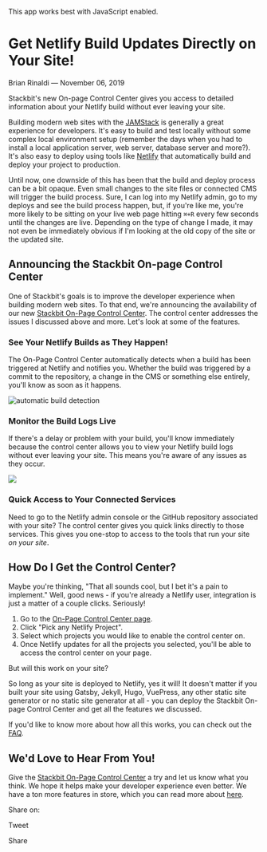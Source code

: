 This app works best with JavaScript enabled.

# Get Netlify Build Updates Directly on Your Site!

Brian Rinaldi — November 06, 2019

Stackbit's new On-page Control Center gives you access to detailed information about your Netlify build without ever leaving your site.

Building modern web sites with the [JAMStack](https://jamstack.org/) is generally a great experience for developers. It's easy to build and test locally without some complex local environment setup (remember the days when you had to install a local application server, web server, database server and more?). It's also easy to deploy using tools like [Netlify](https://www.netlify.com/) that automatically build and deploy your project to production.

Until now, one downside of this has been that the build and deploy process can be a bit opaque. Even small changes to the site files or connected CMS will trigger the build process. Sure, I can log into my Netlify admin, go to my deploys and see the build process happen, but, if you're like me, you're more likely to be sitting on your live web page hitting `⌘+R` every few seconds until the changes are live. Depending on the type of change I made, it may not even be immediately obvious if I'm looking at the old copy of the site or the updated site.

## Announcing the Stackbit On-page Control Center

One of Stackbit's goals is to improve the developer experience when building modern web sites. To that end, we're announcing the availability of our new [Stackbit On-Page Control Center](https://www.stackbit.com/control-center/). The control center addresses the issues I discussed above and more. Let's look at some of the features.

### See Your Netlify Builds as They Happen!

The On-Page Control Center automatically detects when a build has been triggered at Netlify and notifies you. Whether the build was triggered by a commit to the repository, a change in the CMS or something else entirely, you'll know as soon as it happens.

![automatic build detection](/images/1573046581-cms-update-sm.gif)

### Monitor the Build Logs Live

If there's a delay or problem with your build, you'll know immediately because the control center allows you to view your Netlify build logs without ever leaving your site. This means you're aware of any issues as they occur.

![](/images/ultra-daffodil.png)

### Quick Access to Your Connected Services

Need to go to the Netlify admin console or the GitHub repository associated with your site? The control center gives you quick links directly to those services. This gives you one-stop to access to the tools that run your site _on your site_.

## How Do I Get the Control Center?

Maybe you're thinking, "That all sounds cool, but I bet it's a pain to implement." Well, good news - if you're already a Netlify user, integration is just a matter of a couple clicks. Seriously!

1.  Go to the [On-Page Control Center page](https://www.stackbit.com/control-center/).
2.  Click "Pick any Netlify Project".
3.  Select which projects you would like to enable the control center on.
4.  Once Netlify updates for all the projects you selected, you'll be able to access the control center on your page.

But will this work on your site?

So long as your site is deployed to Netlify, yes it will! It doesn't matter if you built your site using Gatsby, Jekyll, Hugo, VuePress, any other static site generator or no static site generator at all - you can deploy the Stackbit On-page Control Center and get all the features we discussed.

If you'd like to know more about how all this works, you can check out the [FAQ](https://www.stackbit.com/control-center/#faq).

## We'd Love to Hear From You!

Give the [Stackbit On-Page Control Center](https://www.stackbit.com/control-center/) a try and let us know what you think. We hope it helps make your developer experience even better. We have a ton more features in store, which you can read more about [here](https://www.stackbit.com/live/).

<span class="post-share-title">Share on:</span>

Tweet

Share

<!-- -->

<!-- -->
